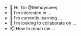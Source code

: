 - 👋 Hi, I’m @Mehdynaeej
- 👀 I’m interested in ...
- 🌱 I’m currently learning ...
- 💞️ I’m looking to collaborate on ...
- 📫 How to reach me ...

<!---
Mehdynaeej/Mehdynaeej is a ✨ special ✨ repository because its `README.md` (this file) appears on your GitHub profile.
You can click the Preview link to take a look at your changes.
--->
